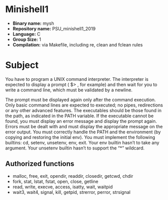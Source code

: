 # Minishell1

- **Binary name:** mysh
- **Repository name:** PSU_minishell1_2019
- **Language:** C
- **Group Size:** 1
- **Compilation:** via Makefile, including re, clean and fclean rules

# Subject

You have to program a UNIX command interpreter. The interpreter is expected to display a prompt ( $> , for example) and then wait for you to write a command line, which must be validated by a newline.

The prompt must be displayed again only after the command execution.
Only basic command lines are expected to executed; no pipes, redirections or any other advanced features.
The executables should be those found in the path, as indicated in the PATH variable.
If the executable cannot be found, you must display an error message and display the prompt again.
Errors must be dealt with and must display the appropriate message on the error output.
You must correctly handle the PATH and the environment (by copying and restoring the initial env).
You must implement the following builtins: cd, setenv, unsetenv, env, exit.
Your env builtin hasn’t to take any argument. Your unsetenv builtin hasn’t to support the “*” wildcard.

## Authorized functions
- malloc, free, exit, opendir, readdir, closedir, getcwd, chdir
- fork, stat, lstat, fstat, open, close, getline
- read, write, execve, access, isatty, wait, waitpid
- wait3, wait4, signal, kill, getpid, strerror, perror, strsignal
